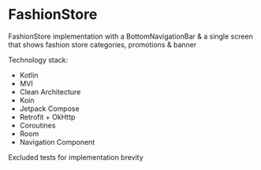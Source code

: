 # FashionStore

FashionStore implementation with a BottomNavigationBar & a single screen that shows fashion store categories, promotions & banner

Technology stack:
- Kotlin
- MVI
- Clean Architecture
- Koin
- Jetpack Compose
- Retrofit + OkHttp
- Coroutines
- Room
- Navigation Component

Excluded tests for implementation brevity
